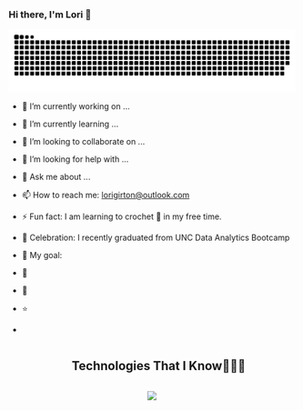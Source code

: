 ### Hi there, I'm Lori 👋
<!--- snake -->
<div align="center">
  <img  src="https://github.com/1999AZZAR/1999AZZAR/blob/main/resources/img/grid-snake.svg"
       alt="snake" /></a>
</div>

- 🔭 I’m currently working on ...
- 🌱 I’m currently learning ...
- 👯 I’m looking to collaborate on ...
- 🤔 I’m looking for help with ...
- 💬 Ask me about ...
- 📫 How to reach me: lorigirton@outlook.com
- ⚡ Fun fact: I am learning to crochet 🧶 in my free time.
- 🎉 Celebration: I recently graduated from UNC Data Analytics Bootcamp
-  🎯 My goal:
-  📌
-  📎
-  ⭐

-  <!--h1 without bottom border-->
<div id="user-content-toc">
  <ul align="center">
    <summary><h2 style="display: inline-block">Technologies That I Know👨🏻‍💻</h2></summary>
  </ul>
</div>
<!--tech stack icons-->
<p align="center">
  <a href="https://skillicons.dev">
    <img src="https://skillicons.dev/icons?i=anaconda,github,mongodb,postgres,py,sqlite,vscode&perline=14" />
  </a>
</p>
